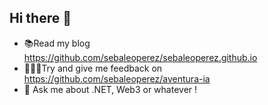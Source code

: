 ## Hi there 👋

- 📚Read my blog https://github.com/sebaleoperez/sebaleoperez.github.io
- 👨🏽‍💻Try and give me feedback on https://github.com/sebaleoperez/aventura-ia
- 💬 Ask me about .NET, Web3 or whatever !

<!--
**sebaleoperez/sebaleoperez** is a ✨ _special_ ✨ repository because its `README.md` (this file) appears on your GitHub profile.

Here are some ideas to get you started:

- 🔭 I’m currently working on ...
- 🌱 I’m currently learning ...
- 👯 I’m looking to collaborate on ...
- 🤔 I’m looking for help with ...
- 💬 Ask me about ...
- 📫 How to reach me: ...
- 😄 Pronouns: ...
- ⚡ Fun fact: ...
-->
